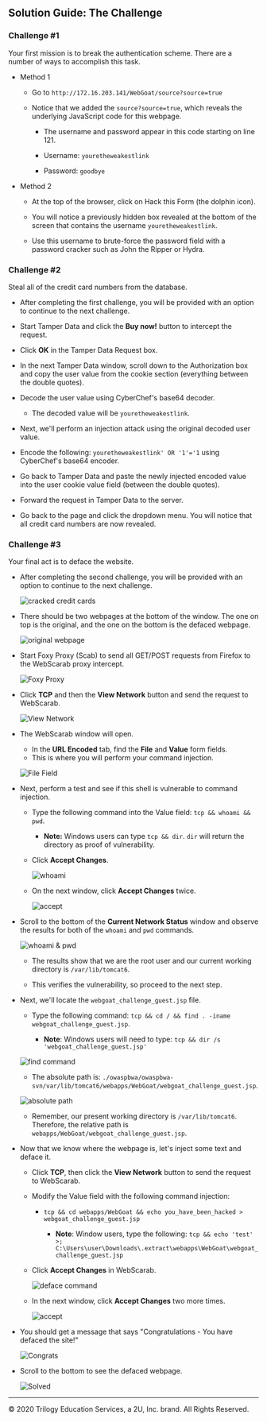 ## Solution Guide: The Challenge


### Challenge #1

Your first mission is to break the authentication scheme. There are a number of ways to accomplish this task.

- Method 1

   - Go to `http://172.16.203.141/WebGoat/source?source=true`

   -  Notice that we added the `source?source=true`, which reveals the underlying JavaScript code for this webpage.

      - The username and password appear in this code starting on line 121.

      - Username: `youretheweakestlink` 
      - Password: `goodbye`

- Method 2

   - At the top of the browser, click on Hack this Form (the dolphin icon).

   - You will notice a previously hidden box revealed at the bottom of the screen that contains the username `youretheweakestlink`.

   - Use this username to brute-force the password field with a password cracker such as John the Ripper or Hydra. 

### Challenge #2

Steal all of the credit card numbers from the database. 

- After completing the first challenge, you will be provided with an option to continue to the next challenge.

- Start Tamper Data and click the **Buy now!** button to intercept the request.

- Click **OK** in the Tamper Data Request box.

- In the next Tamper Data window, scroll down to the Authorization box and copy the user value from the cookie section (everything between the double quotes).

- Decode the user value using CyberChef's base64 decoder.

   - The decoded value will be `youretheweakestlink`.

- Next, we'll perform an injection attack using the original decoded user value.

- Encode the following: `youretheweakestlink' OR '1'='1` using CyberChef's base64 encoder.

- Go back to Tamper Data and paste the newly injected encoded value into the user cookie value field (between the double quotes).

- Forward the request in Tamper Data to the server.

- Go back to the page and click the dropdown menu. You will notice that all credit card numbers are now revealed.

### Challenge #3

Your final act is to deface the website.

- After completing the second challenge, you will be provided with an option to continue to the next challenge.

   ![cracked credit cards](Images/challenge_3/credit_cards-cracked.png)

- There should be two webpages at the bottom of the window. The one on top is the original, and the one on the bottom is the defaced webpage.

    ![original webpage](Images/original_defaced.png)

- Start Foxy Proxy (Scab) to send all GET/POST requests from Firefox to the WebScarab proxy intercept.

   ![Foxy Proxy](Images/challenge_3/foxy_proxy_scab.png)

- Click **TCP** and then the **View Network** button and send the request to WebScarab.

   ![View Network](Images/challenge_3/view_network_tcp.png)

- The WebScarab window will open. 

   - In the **URL Encoded** tab, find the **File** and **Value** form fields. 
   - This is where you will perform your command injection.
   
    ![File Field](Images/challenge_3/webscarab_file_value_field.png)

- Next, perform a test and see if this shell is vulnerable to command injection. 

   - Type the following command into the Value field: `tcp && whoami && pwd`.
   
       - **Note:** Windows users can type `tcp && dir`. `dir` will return the directory as proof of vulnerability.
   
   - Click **Accept Changes**.
   
     ![whoami](Images/whoami_pwd_image.png)
   
   - On the next window, click **Accept Changes** twice.
   
     ![accept](Images/challenge_3/webscarab_2nd_window.png)
 
- Scroll to the bottom of the **Current Network Status** window and observe the results for both of the `whoami` and `pwd` commands.

    ![whoami & pwd](Images/challenge_3/whoami_pwd.png)

   - The results show that we are the root user and our current working directory is `/var/lib/tomcat6`.

   - This verifies the vulnerability, so proceed to the next step.

- Next, we'll locate the `webgoat_challenge_guest.jsp` file. 

   - Type the following command: `tcp && cd / && find . -iname webgoat_challenge_guest.jsp`.
   
      - **Note**: Windows users will need to type: `tcp && dir /s 'webgoat_challenge_guest.jsp'`
   
   ![find command](Images/challenge_3/webscarab_find_command.png)
   
   - The absolute path is: `./owaspbwa/owaspbwa-svn/var/lib/tomcat6/webapps/WebGoat/webgoat_challenge_guest.jsp`.
   
   ![absolute path](Images/challenge_3/webscarab_abolute_path.png)
   
   - Remember, our present working directory is `/var/lib/tomcat6`. Therefore, the relative path is `webapps/WebGoat/webgoat_challenge_guest.jsp`.

- Now that we know where the webpage is, let's inject some text and deface it.

   - Click **TCP**, then click the **View Network** button to send the request to WebScarab.
   
   - Modify the Value field with the following command injection:
   
      - `tcp && cd webapps/WebGoat && echo you_have_been_hacked > webgoat_challenge_guest.jsp`
      
        - **Note**: Window users, type the following: `tcp && echo 'test' >; C:\Users\user\Downloads\.extract\webapps\WebGoat\webgoat_challenge_guest.jsp`
      
   - Click **Accept Changes** in WebScarab.
      
        ![deface command](Images/challenge_3/webscarab_deface_injection_command.png)
      
   - In the next window, click **Accept Changes** two more times.
      
        ![accept](Images/challenge_3/webscarab_2nd_window.png)

- You should get a message that says "Congratulations - You have defaced the site!"

   ![Congrats](Images/challenge_3/Congrats.png)

- Scroll to the bottom to see the defaced webpage.

   ![Solved](Images/challenge_3/defaced_webpage.png)

___



© 2020 Trilogy Education Services, a 2U, Inc. brand. All Rights Reserved.  